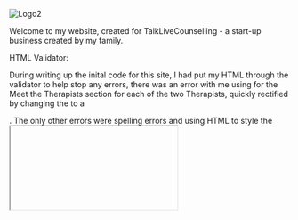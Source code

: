 ![Logo2](https://user-images.githubusercontent.com/93741957/147664655-e3b6b478-7146-42b3-a4fb-b8b3feb1c57d.png)

Welcome to my website, created for TalkLiveCounselling - a start-up business created by my family. 


HTML Validator: 

During writing up the inital code for this site, I had put my HTML through the validator to help stop any errors, there was an error with me using <span> for the Meet the Therapists section for each of the two Therapists, quickly rectified by changing the <span> to a <div>. The only other errors were spelling errors and using HTML to style the <iframe> - to rectify this I styled in CSS. 
  
 At the end of writing the code, I submitted again through the validator to only find the one error, as per below. To fix, the space was removed and code then passed sucessfully.

![image](https://user-images.githubusercontent.com/93741957/147665078-bb7128b2-8005-447c-8cbb-9f40a564837c.png)

